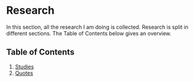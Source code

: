 # Research
In this section, all the research I am doing is collected. Research is split in different sections. The Table of Contents below gives an overview.

## Table of Contents
1. [Studies](https://github.com/Plsr/thesis/blob/master/research/Studies.md)  
2. [Quotes](https://github.com/Plsr/thesis/blob/master/research/Quotes.md)
